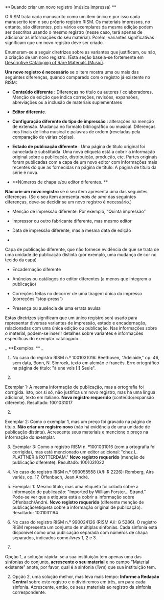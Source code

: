 **Quando criar um novo registro (música impressa) **

O RISM trata cada manuscrito como um item único e por isso cada manuscrito tem o seu próprio registro RISM. Os materiais impressos, no entanto, são diferentes, pois vários exemplares da mesma edição podem ser descritos usando o mesmo registro (nesse caso, terá apenas de adicionar as informações do seu material). Porém, variantes significativas significam que um novo registro deve ser criado. 

Enumeram-se a seguir diretrizes sobre as variantes que justificam, ou não, a criação de um novo registro. (Esta seção baseia-se fortemente em [Descriptive Cataloging of Rare Materials (Music)](http://http://rbms.info/dcrm/).

**Um novo registro é necessário** se o item mostra uma ou mais das seguintes diferenças, quando comparado com o registro já existente no RISM:  

- **Conteúdo diferente** : Diferenças no título ou autores / colaboradores. Menção de edição que indica correções, revisões, expansões, abreviações ou a inclusão de materiais suplementares 

- **Editor diferente**. 

- **Configuração diferente do tipo de impressão** : alterações na menção de extensão. Mudança no formato bibliográfico ou musical. Diferenças nos finais de linha musical e palavras de ordem (reveladas pela comparação de várias cópias). 

- **Estado de publicação diferente** : Uma página de título original foi cancelada e substituída. Uma nova etiqueta está a cobrir a informação original sobre a publicação, distribuição, produção, etc. Partes originais foram publicadas com a capa de um novo editor com informações mais recentes do que as fornecidas na página de título. A página de título da série é nova. 

- **Números de chapa e/ou editor diferentes. **

**Não crie um novo registro** se o seu item apresenta uma das seguintes diferenças. (Se o seu item apresenta _mais de uma_ das seguintes diferenças, deve-se decidir se um novo registro é necessário.) 

- Menção de impressão diferente: Por exemplo, “Quinta impressão” 

- Impressor ou outro fabricante diferente, mas mesmo editor  
- Data de impressão diferente, mas a mesma data de edição 

-  

Capa de publicação diferente, que não fornece evidência de que se trata de uma unidade de publicação distinta (por exemplo, uma mudança de cor no tecido da capa)  

- Encadernação diferente 

- Anúncios ou catálogos do editor diferentes (a menos que integrem a publicação)  

- Correções feitas no decorrer de uma tiragem única do impresso (correções “stop-press”) 

- Presença ou ausência de uma errata avulsa 

Estas diretrizes significam que um único registro será usado para representar diversas variantes de impressão, estado e encadernação, relacionadas com uma única edição ou publicação. Nas informações sobre o material, podem-se inserir detalhes sobre variantes e informações específicas do exemplar catalogado. 

_ **Exemplos: ** _

1. No caso do registro RISM n.º 1001031016: Beethoven, "Adelaide," op. 46, sem data, Bonn, N. Simrock, texto em alemão e francês. Erro ortográfico na página de título: "à une vois [!] Seule". 

1. 

Exemplar 1: A mesma informação de publicação, mas a ortografia foi corrigida. Isto, por si só, não justifica um novo registro, mas há uma língua adicional, texto em italiano. **Novo registro requerido** (conteúdo/expansão diferente). Resultado: 1001031017 

2. 

Exemplar 2: Como o exemplar 1, mas um preço foi gravado na página de título. **Não criar um registro novo**   (não há evidência de uma unidade de publicação distinta). Acrescente seus materiais e mencione o preço na informação do exemplar. 

3. Exemplar 3: Como o registro RISM n. º1001031016 (com a ortografia foi corrigida), mas está mencionado um editor adicional: "chez L. PLATTNER à ROTTERDAM." **Novo registro requerido** (menção de publicação diferente). Resultado: 1001031022 

2. No caso do registro RISM n.º 990055558 (A/I: R 2226): Romberg, Airs variés, op. 17, Offenbach, Jean André. 

1. Exemplar 1: Mesmo título, mas uma etiqueta foi colada sobre a informação de publicação: "Imported by William Forster... Strand." Pode-se ver que a etiqueta está a cobrir a informação sobre Offenbach/André. **Novo registro requerido** (diferente menção de publicação/etiqueta cobre a informação original de publicação). Resultado: 1001031194 

3. No caso do registro RISM n.º 990024126 (RISM A/I: G 5286). O registro RISM representa um conjunto de múltiplas sinfonias. Cada sinfonia está disponível como uma publicação separada com números de chapa separados, indicados como _livres_ 1, 2 e 3. 

 

1. 

Opção 1, a solução rápida: se a sua instituição tem apenas uma das sinfonias do conjunto, **acrescente o seu material** e no campo "Material existente" anote, por favor, qual é a sinfonia (_livre_) que sua instituição tem.

2. Opção 2, uma solução melhor, mas leva mais tempo: **Informe a Redação Central** sobre este registro e o dividiremos em três, um para cada sinfonia. Acrescente, então, os seus materiais ao registro da sinfonia correspondente.